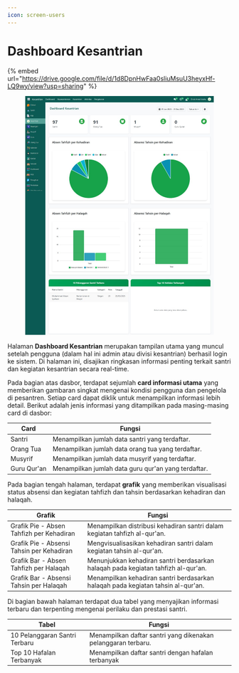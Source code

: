 ```yaml
---
icon: screen-users
---
```


# Dashboard Kesantrian

{% embed url="https://drive.google.com/file/d/1d8DpnHwFaa0sliuMsuU3heyxHf-LQ9wy/view?usp=sharing" %}

<figure><img src="../../.gitbook/assets/image (75).png" alt=""><figcaption></figcaption></figure>

Halaman **Dashboard Kesantrian** merupakan tampilan utama yang muncul setelah pengguna (dalam hal ini admin atau divisi kesantrian) berhasil login ke sistem. Di halaman ini, disajikan ringkasan informasi penting terkait santri dan kegiatan kesantrian secara real-time.

Pada bagian atas dasbor, terdapat sejumlah **card informasi utama** yang memberikan gambaran singkat mengenai kondisi pengguna dan pengelola di pesantren. Setiap card dapat diklik untuk menampilkan informasi lebih detail. Berikut adalah jenis informasi yang ditampilkan pada masing-masing card di dasbor:

| Card        | Fungsi                                              |
| ----------- | --------------------------------------------------- |
| Santri      | Menampilkan jumlah data santri yang terdaftar.      |
| Orang Tua   | Menampilkan jumlah data orang tua yang terdaftar.   |
| Musyrif     | Menampilkan jumlah data musyrif yang terdaftar.     |
| Guru Qur'an | Menampilkan jumlah data guru qur'an yang terdaftar. |

Pada bagian tengah halaman, terdapat **grafik** yang memberikan visualisasi status absensi dan kegiatan tahfizh dan tahsin berdasarkan kehadiran dan halaqah.

| Grafik                                    | Fungsi                                                                            |
| ----------------------------------------- | --------------------------------------------------------------------------------- |
| Grafik Pie - Absen Tahfizh per Kehadiran  | Menampilkan distribusi kehadiran santri dalam kegiatan tahfizh al-qur'an.         |
| Grafik Pie - Absensi Tahsin per Kehadiran | Mengvisualisasikan kehadiran santri dalam kegiatan tahsin al-qur'an.              |
| Grafik Bar - Absen Tahfizh per Halaqah    | Menunjukkan kehadiran santri berdasarkan halaqah pada kegiatan tahfizh al-qur'an. |
| Grafik Bar - Absensi Tahsin per Halaqah   | Menampilkan kehadiran santri berdasarkan halaqah pada kegiatan tahsin al-qur'an.  |

Di bagian bawah halaman terdapat dua tabel yang menyajikan informasi terbaru dan terpenting mengenai perilaku dan prestasi santri.

| Tabel                         | Fungsi                                                        |
| ----------------------------- | ------------------------------------------------------------- |
| 10 Pelanggaran Santri Terbaru | Menampilkan daftar santri yang dikenakan pelanggaran terbaru. |
| Top 10 Hafalan Terbanyak      | Menampilkan daftar santri dengan hafalan terbanyak            |
